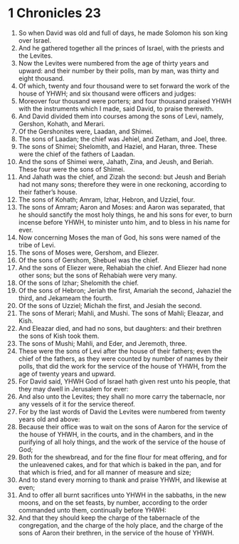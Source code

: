 ﻿# 1 Chronicles 23
1. So when David was old and full of days, he made Solomon his son king over Israel. 
2.  And he gathered together all the princes of Israel, with the priests and the Levites. 
3. Now the Levites were numbered from the age of thirty years and upward: and their number by their polls, man by man, was thirty and eight thousand. 
4. Of which, twenty and four thousand were to set forward the work of the house of YHWH; and six thousand were officers and judges: 
5. Moreover four thousand were porters; and four thousand praised YHWH with the instruments which I made, said David, to praise therewith. 
6. And David divided them into courses among the sons of Levi, namely, Gershon, Kohath, and Merari. 
7.  Of the Gershonites were, Laadan, and Shimei. 
8. The sons of Laadan; the chief was Jehiel, and Zetham, and Joel, three. 
9. The sons of Shimei; Shelomith, and Haziel, and Haran, three. These were the chief of the fathers of Laadan. 
10. And the sons of Shimei were, Jahath, Zina, and Jeush, and Beriah. These four were the sons of Shimei. 
11. And Jahath was the chief, and Zizah the second: but Jeush and Beriah had not many sons; therefore they were in one reckoning, according to their father’s house. 
12.  The sons of Kohath; Amram, Izhar, Hebron, and Uzziel, four. 
13. The sons of Amram; Aaron and Moses: and Aaron was separated, that he should sanctify the most holy things, he and his sons for ever, to burn incense before YHWH, to minister unto him, and to bless in his name for ever. 
14. Now concerning Moses the man of God, his sons were named of the tribe of Levi. 
15. The sons of Moses were, Gershom, and Eliezer. 
16. Of the sons of Gershom, Shebuel was the chief. 
17. And the sons of Eliezer were, Rehabiah the chief. And Eliezer had none other sons; but the sons of Rehabiah were very many. 
18. Of the sons of Izhar; Shelomith the chief. 
19. Of the sons of Hebron; Jeriah the first, Amariah the second, Jahaziel the third, and Jekameam the fourth. 
20. Of the sons of Uzziel; Michah the first, and Jesiah the second. 
21.  The sons of Merari; Mahli, and Mushi. The sons of Mahli; Eleazar, and Kish. 
22. And Eleazar died, and had no sons, but daughters: and their brethren the sons of Kish took them. 
23. The sons of Mushi; Mahli, and Eder, and Jeremoth, three. 
24.  These were the sons of Levi after the house of their fathers; even the chief of the fathers, as they were counted by number of names by their polls, that did the work for the service of the house of YHWH, from the age of twenty years and upward. 
25. For David said, YHWH God of Israel hath given rest unto his people, that they may dwell in Jerusalem for ever: 
26. And also unto the Levites; they shall no more carry the tabernacle, nor any vessels of it for the service thereof. 
27. For by the last words of David the Levites were numbered from twenty years old and above: 
28. Because their office was to wait on the sons of Aaron for the service of the house of YHWH, in the courts, and in the chambers, and in the purifying of all holy things, and the work of the service of the house of God; 
29. Both for the shewbread, and for the fine flour for meat offering, and for the unleavened cakes, and for that which is baked in the pan, and for that which is fried, and for all manner of measure and size; 
30. And to stand every morning to thank and praise YHWH, and likewise at even; 
31. And to offer all burnt sacrifices unto YHWH in the sabbaths, in the new moons, and on the set feasts, by number, according to the order commanded unto them, continually before YHWH: 
32. And that they should keep the charge of the tabernacle of the congregation, and the charge of the holy place, and the charge of the sons of Aaron their brethren, in the service of the house of YHWH. 
